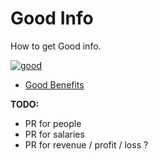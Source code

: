 # Good Info
How to get Good info.

[![good](http://builtbygood.co/img/logo.png)](http://builtbygood.co)

* [Good Benefits](https://github.com/builtbygood/good-guides/blob/master/info/good-benefits.md)

**TODO:**
* PR for people
* PR for salaries
* PR for revenue / profit / loss ?
